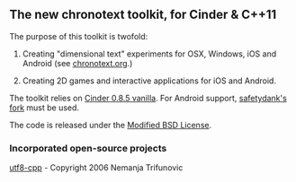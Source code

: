 ## The new chronotext toolkit, for Cinder & C++11

The purpose of this toolkit is twofold:  

1. Creating "dimensional text" experiments for OSX, Windows, iOS and Android (see [chronotext.org](http://chronotext.org).)  

2. Creating 2D games and interactive applications for iOS and Android.  

The toolkit relies on [Cinder 0.8.5 vanilla](http://libcinder.org/releases/cinder_0.8.5_mac.zip). For Android support, [safetydank's fork](https://github.com/safetydank/Cinder/tree/android-dev/android) must be used.

The code is released under the [Modified BSD License](https://github.com/arielm/chronotext-blocks-base/blob/master/LICENSE.md).  

### Incorporated open-source projects
[utf8-cpp](http://utfcpp.sourceforge.net) - Copyright 2006 Nemanja Trifunovic
